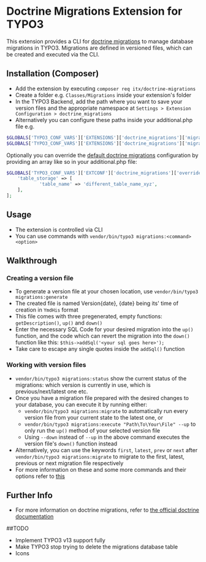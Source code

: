 # Doctrine Migrations Extension for TYPO3

This extension provides a CLI for [doctrine migrations](https://www.doctrine-project.org/projects/doctrine-migrations/en/3.8/reference/introduction.html#introduction) to manage database migrations in TYPO3.
Migrations are defined in versioned files, which can be created and executed via the CLI.

## Installation (Composer)
* Add the extension by executing `composer req itx/doctrine-migrations`
* Create a folder e.g. `Classes/Migrations` inside your extension's folder
* In the TYPO3 Backend, add the path where you want to save your version files and the appropriate namespace at `Settings > Extension Configuration > doctrine_migrations`
* Alternatively you can configure these paths inside your additional.php file
e.g.
```php
$GLOBALS['TYPO3_CONF_VARS']['EXTENSIONS']['doctrine_migrations']['migrationFilesLocation'] = 'EXT:your_extension/Migrations';
$GLOBALS['TYPO3_CONF_VARS']['EXTENSIONS']['doctrine_migrations']['migrationFilesNamespace'] = 'YourVendor\YourExtension\Migrations';
```

Optionally you can override the [default doctrine migrations](https://www.doctrine-project.org/projects/doctrine-migrations/en/3.8/reference/configuration.html#migrations-configuration) configuration by
providing an array like so in your additional.php file:
```php
$GLOBALS['TYPO3_CONF_VARS']['EXTCONF']['doctrine_migrations']['overrideConfiguration'] = [
	'table_storage' => [
			'table_name' => 'different_table_name_xyz',
	],
];
```

## Usage
* The extension is controlled via CLI
* You can use commands with `vendor/bin/typo3 migrations:<command> <option>`

## Walkthrough
### Creating a version file
* To generate a version file at your chosen location, use `vendor/bin/typo3 migrations:generate`
* The created file is named Version{date}, {date} being its' time of creation in `YmdHis` format
* This file comes with three pregenerated, empty functions: `getDescription()`, `up()` and `down()`
* Enter the necessary SQL Code for your desired migration into the `up()` function, and the code which can revert the migration into the `down()` function like this: `$this->addSql('<your sql goes here>');`
* Take care to escape any single quotes inside the `addSql()` function

### Working with version files
* `vendor/bin/typo3 migrations:status` show the current status of the migrations: which version is currently in use, which is previous/next/latest one etc.
* Once you have a migration file prepared with the desired changes to your database, you can execute it by running either:
  * `vendor/bin/typo3 migrations:migrate` to automatically run every version file from your current state to the latest one, or
  * `vendor/bin/typo3 migrations:execute "Path\To\Your\File" --up` to only run the `up()` method of your selected version file
  * Using `--down` instead of `--up` in the above command executes the version file's `down()` function instead
* Alternatively, you can use the keywords `first`, `latest`, `prev` or `next` after `vendor/bin/typo3 migrations:migrate` to migrate to the first, latest, previous or next migration file respectively
* For more information on these and some more commands and their options refer to [this](https://www.doctrine-project.org/projects/doctrine-migrations/en/3.8/reference/managing-migrations.html)

## Further Info
 * For more information on doctrine migrations, refer to [the official doctrine documentation](https://www.doctrine-project.org/projects/doctrine-migrations/en/3.8/reference/introduction.html#introduction)

##TODO
* Implement TYPO3 v13 support fully
* Make TYPO3 stop trying to delete the migrations database table
* Icons